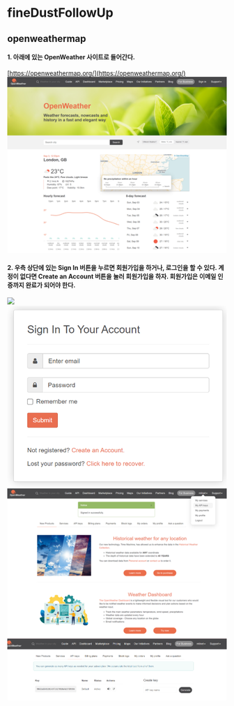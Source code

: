 # fineDustFollowUp

## openweathermap
#### 1. 아래에 있는 OpenWeather 사이트로 들어간다.
[https://openweathermap.org/](https://openweathermap.org/)
![](https://github.com/mtinet/fineDustFollowUp/blob/main/images/openWeather.png?raw=true)

#### 2. 우측 상단에 있는 Sign In 버튼을 누르면 회원가입을 하거나, 로그인을 할 수 있다. 계정이 없다면 Create an Account 버튼을 눌러 회원가입을 하자. 회원가입은 이메일 인증까지 완료가 되어야 한다.
![](https://github.com/mtinet/fineDustFollowUp/blob/main/images/signUp?raw=true)
![](https://github.com/mtinet/fineDustFollowUp/blob/main/images/login.png?raw=true)
![](https://github.com/mtinet/fineDustFollowUp/blob/main/images/myAPIkey.png?raw=true)
![](https://github.com/mtinet/fineDustFollowUp/blob/main/images/apiKey.png?raw=true)

